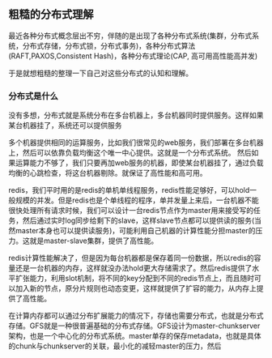 ## 粗糙的分布式理解

最近各种分布式概念层出不穷，伴随的是出现了各种分布式系统(集群，分布式系统，分布式存储，分布式锁，分布式事务)，各种分布式算法(RAFT,PAXOS,Consistent Hash)，各种分布式理论(CAP, 高可用高性能高并发)

于是就想粗糙的整理一下自己对这些分布式的认知和理解。

### 分布式是什么

没有多想，分布式就是系统分布在多台机器上，多台机器同时提供服务。这样如果某台机器挂了，系统还可以提供服务

多个机器提供相同的运算服务，比如我们很常见的web服务，我们部署在多台机器上，然后可以依靠负载均衡这个唯一中心提供。这就是一个分布式系统。
然后如果运算能力不够了，我们只要再加web服务的机器，即使某台机器挂了，通过负载均衡的心跳检查，将这台机器剔除。就保证了高性能和高可用。

redis，我们平时用的是redis的单机单线程服务，redis性能足够好，可以hold一般规模的并发。但是redis也是个单线程的程序，单并发量上来后，一台机器不能很快处理所有请求时候，我们可以设计一台redis节点作为master用来接受写的任务，然后通过实时log同步给剩下的slave，这样slave节点都可以提供读的服务(当然master本身也可以提供读服务)，可能利用自己机器的计算性能分担master的压力。这就是master-slave集群，提供了高性能。

redis计算性能解决了，但是因为每台机器都是保存着同一份数据，所以redis的容量还是一台机器的内存，这样就没办法hold更大存储需求了。然后redis提供了水平扩张能力，利用slot机制，将不同的key分配到不同的redis节点上，而且随时可以加入新的节点，原分片规则也动态变更，这样就提供了扩容的能力，从内存上提供了高性能。

在计算内存都可以通过分布扩展能力的情况下，存储也需要分布式，也就是分布式存储。GFS就是一种很普遍基础的分布式存储。GFS设计为master-chunkserver架构，也是一个中心化的分布式系统。master单存的保存metadata，也就是具体的chunk与chunkserver的关联，最小化的减轻master的压力，然后
